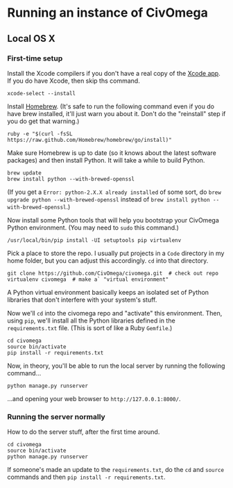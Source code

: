 # Running an instance of CivOmega

## Local OS X

### First-time setup

Install the Xcode compilers if you don't have a real copy of the
[Xcode app](https://itunes.apple.com/us/app/xcode/id497799835). If you do
have Xcode, then skip ths command.

```shell
xcode-select --install
```

Install [Homebrew](http://brew.sh/). (It's safe to run the following command
even if you do have brew installed, it'll just warn you about it. Don't do the
"reinstall" step if you do get that warning.)

```shell
ruby -e "$(curl -fsSL https://raw.github.com/Homebrew/homebrew/go/install)"
```

Make sure Homebrew is up to date (so it knows about the latest software
packages) and then install Python. It will take a while to build Python.

```shell
brew update
brew install python --with-brewed-openssl
```

(If you get a `Error: python-2.X.X already installed` of some sort, do 
`brew upgrade python --with-brewed-openssl` instead of
`brew install python --with-brewed-openssl`.)

Now install some Python tools that will help you bootstrap your CivOmega
Python environment. (You may need to `sudo` this command.)

```shell
/usr/local/bin/pip install -UI setuptools pip virtualenv
```

Pick a place to store the repo. I usually put projects in a `Code` directory
in my home folder, but you can adjust this accordingly. `cd` into that
directory.

```shell
git clone https://github.com/CivOmega/civomega.git  # check out repo
virtualenv civomega  # make a` "virtual environment"
```

A Python virtual environment basically keeps an isolated set of Python
libraries that don't interfere with your system's stuff.

Now we'll `cd` into the civomega repo and "activate" this environment.
Then, using `pip`, we'll install all the Python libraries defined in the
`requirements.txt` file. (This is sort of like a Ruby `Gemfile`.)

```shell
cd civomega
source bin/activate
pip install -r requirements.txt
```

Now, in theory, you'll be able to run the local server by running the following
command…

```shell
python manage.py runserver
```

…and opening your web browser to `http://127.0.0.1:8000/`.

### Running the server normally

How to do the server stuff, after the first time around.

```shell
cd civomega
source bin/activate
python manage.py runserver
```

If someone's made an update to the `requirements.txt`, do the `cd` and `source`
commands and then `pip install -r requirements.txt`.
